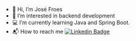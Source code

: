 - 🙌 Hi, I’m José Froes
- 🔎 I’m interested in backend development
- 💻 I’m currently learning Java and Spring Boot.
- 📬 How to reach me  [![Linkedin Badge](https://img.shields.io/badge/-José%20Froes-0A66C2?style=flat-square&logo=Linkedin&logoColor=white&link=https://www.linkedin.com/in/josepaulofroes//)](https://www.linkedin.com/in/josepaulofroes/) 
